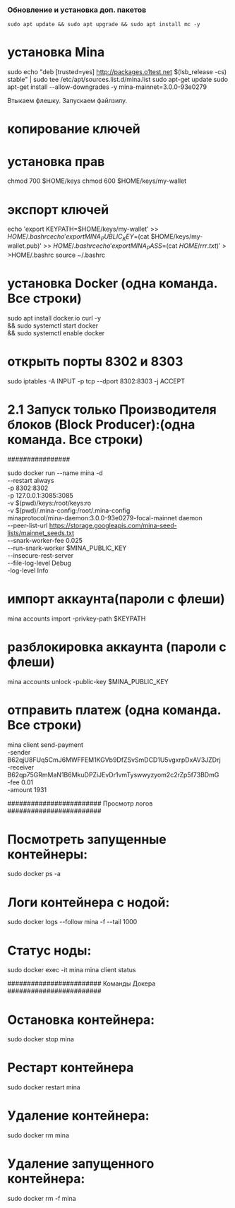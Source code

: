 ### Обновление и установка доп. пакетов
```
sudo apt update && sudo apt upgrade && sudo apt install mc -y
```

# установка Mina
sudo echo "deb [trusted=yes] http://packages.o1test.net $(lsb_release -cs) stable" | sudo tee /etc/apt/sources.list.d/mina.list
sudo apt-get update
sudo apt-get install --allow-downgrades -y mina-mainnet=3.0.0-93e0279


Втыкаем флешку. Запускаем файлзилу. 

# копирование ключей
# установка прав
chmod 700 $HOME/keys
chmod 600 $HOME/keys/my-wallet

# экспорт ключей
echo 'export KEYPATH=$HOME/keys/my-wallet' >> $HOME/.bashrc
echo 'export MINA_PUBLIC_KEY=$(cat $HOME/keys/my-wallet.pub)' >> $HOME/.bashrc
echo 'export MINA_PASS=$(cat $HOME/rrr.txt)' >>$HOME/.bashrc
source ~/.bashrc


# установка Docker (одна команда. Все строки)
sudo apt install docker.io curl -y \
&& sudo systemctl start docker \
&& sudo systemctl enable docker

# открыть порты 8302 и 8303
sudo iptables -A INPUT -p tcp --dport 8302:8303 -j ACCEPT


# 2.1 Запуск только Производителя блоков (Block Producer):(одна команда. Все строки)



################

sudo docker run --name mina -d \
--restart always \
-p 8302:8302 \
-p 127.0.0.1:3085:3085 \
-v $(pwd)/keys:/root/keys:ro \
-v $(pwd)/.mina-config:/root/.mina-config \
minaprotocol/mina-daemon:3.0.0-93e0279-focal-mainnet daemon \
--peer-list-url https://storage.googleapis.com/mina-seed-lists/mainnet_seeds.txt \
--snark-worker-fee 0.025 \
--run-snark-worker $MINA_PUBLIC_KEY \
--insecure-rest-server \
--file-log-level Debug \
-log-level Info


# импорт аккаунта(пароли с флеши)
mina accounts import -privkey-path $KEYPATH


# разблокировка аккаунта (пароли с флеши)
mina accounts unlock -public-key $MINA_PUBLIC_KEY


# отправить платеж (одна команда. Все строки)
mina client send-payment \
-sender B62qjU8FUq5CmJ6MWFFEM1KGVb9DfZSvSmDCD1U5vgxrpDxAV3JZDrj \
-receiver B62qp75GRmMaN1B6MkuDPZiJEvDr1vmTyswwyzyom2c2rZp5f73BDmG \
-fee 0.01 \
-amount 1931



######################## Просмотр логов ########################

# Посмотреть запущенные контейнеры:
sudo docker ps -a

# Логи контейнера с нодой:
sudo docker logs --follow mina -f --tail 1000

# Статус ноды:
sudo docker exec -it mina mina client status



######################## Команды Докера ########################

# Остановка контейнера:
sudo docker stop mina

# Рестарт контейнера
sudo docker restart mina

# Удаление контейнера:
sudo docker rm mina

# Удаление запущенного контейнера:
sudo docker rm -f mina
